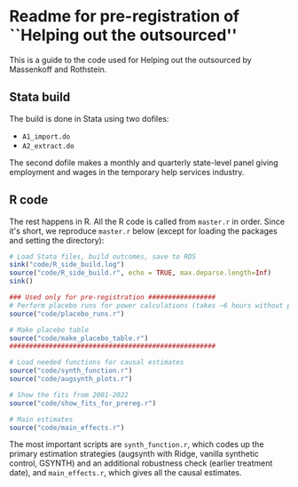 # Readme for pre-registration of ``Helping out the outsourced'' #

This is a guide to the code used for Helping out the outsourced by Massenkoff and Rothstein. 

## Stata build ## 
The build is done in Stata using two dofiles:

- `A1_import.do`
- `A2_extract.do`

The second dofile makes a monthly and quarterly state-level panel giving employment and wages in the temporary help services industry.

## R code ## 

The rest happens in R. All the R code is called from `master.r` in order. Since it's short, we reproduce `master.r` below (except for loading the packages and setting the directory):

```R
# Load Stata files, build outcomes, save to RDS
sink("code/R_side_build.log")
source("code/R_side_build.r", echo = TRUE, max.deparse.length=Inf)
sink()

### Used only for pre-registration #################
# Perform placebo runs for power calculations (takes ~6 hours without parallelizing)
source("code/placebo_runs.r")

# Make placebo table 
source("code/make_placebo_table.r")
####################################################

# Load needed functions for causal estimates 
source("code/synth_function.r")
source("code/augsynth_plots.r")

# Show the fits from 2001-2022
source("code/show_fits_for_prereg.r")

# Main estimates 
source("code/main_effects.r")
```
The most important scripts are `synth_function.r`, which codes up the primary estimation strategies (augsynth with Ridge, vanilla synthetic control, GSYNTH) and an additional robustness check (earlier treatment date), and `main_effects.r`, which gives all the causal estimates. 
